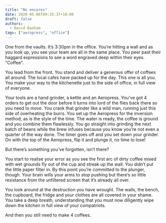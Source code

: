 ```yaml
---
title: "No encores"
date: 2020-05-06T09:35:37+10:00
draft: false
authors:
  - David Banham
tags: ["aeropress", "office"]
---
```


One from the vaults. It’s 3:30pm in the office. You’re hitting a wall and as you look up, you see your team are all in the same place. You peer past their haggard expressions to see a word engraved deep within their eyes. "Coffee".

You lead from the front. You stand and deliver a generous offer of coffees all around. The local cafes have packed up for the day. This one is all you. You make your way to the kitchenette just to the side of office, in full view of everyone.

Your tools are a hand grinder, a kettle and an Aeropress. You’ve got 4 orders to get out the door before it turns into lord of the flies back there so you need to _move_. You crank that grinder like a wild man, running just this side of overheating the burrs. You set up the Aeropress for the inversion method, as is the style of the time. The water is ready, the coffee is ground and you combine them flawlessly. You go straight into grinding the next batch of beans while the brew infuses because you know you’re not even a quarter of the way done. The timer goes off and you set down your grinder. On with the top of the Aeropress, flip it and plunge it, no time to lose!

But there’s something you’ve forgotten, isn’t there?

You start to realise your error as you see the first arc of dirty coffee mixed with wet grounds fly out of the cup and streak up the wall. You didn’t put the little paper filter in. By this point you’re committed to the plunger, though. Your brain wills your arms to stop pushing but there’s so little resistance from the unfiltered screen that it’s already all over.

You look around at the destruction you have wrought. The walls, the bench, the cupboard, the fridge and your clothes are all covered in your shame. You take a deep breath, understanding that you must now diligently wipe down the kitchen in full view of your compatriots.

And then you still need to make 4 coffees.
